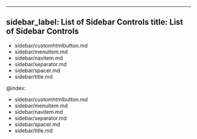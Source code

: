 
---
sidebar_label: List of Sidebar Controls
title: List of Sidebar Controls
---          

- sidebar/customhtmlbutton.md
- sidebar/menuitem.md
- sidebar/navitem.md
- sidebar/separator.md
- sidebar/spacer.md
- sidebar/title.md



@index:
- sidebar/customhtmlbutton.md
- sidebar/menuitem.md
- sidebar/navitem.md
- sidebar/separator.md
- sidebar/spacer.md
- sidebar/title.md


